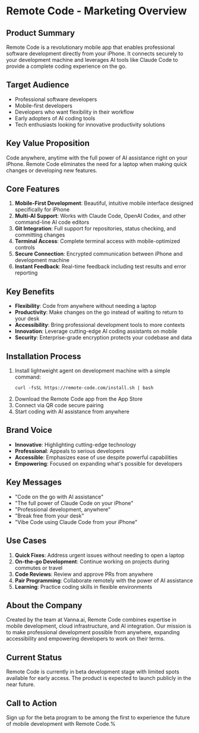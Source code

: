# Remote Code - Marketing Overview

## Product Summary
Remote Code is a revolutionary mobile app that enables professional software development directly from your iPhone. It connects securely to your development machine and leverages AI tools like Claude Code to provide a complete coding experience on the go.

## Target Audience
- Professional software developers
- Mobile-first developers
- Developers who want flexibility in their workflow
- Early adopters of AI coding tools
- Tech enthusiasts looking for innovative productivity solutions

## Key Value Proposition
Code anywhere, anytime with the full power of AI assistance right on your iPhone. Remote Code eliminates the need for a laptop when making quick changes or developing new features.

## Core Features
1. **Mobile-First Development**: Beautiful, intuitive mobile interface designed specifically for iPhone
2. **Multi-AI Support**: Works with Claude Code, OpenAI Codex, and other command-line AI code editors
3. **Git Integration**: Full support for repositories, status checking, and committing changes
4. **Terminal Access**: Complete terminal access with mobile-optimized controls
5. **Secure Connection**: Encrypted communication between iPhone and development machine
6. **Instant Feedback**: Real-time feedback including test results and error reporting

## Key Benefits
- **Flexibility**: Code from anywhere without needing a laptop
- **Productivity**: Make changes on the go instead of waiting to return to your desk
- **Accessibility**: Bring professional development tools to more contexts
- **Innovation**: Leverage cutting-edge AI coding assistants on mobile
- **Security**: Enterprise-grade encryption protects your codebase and data

## Installation Process
1. Install lightweight agent on development machine with a simple command:
   ```
   curl -fsSL https://remote-code.com/install.sh | bash
   ```
2. Download the Remote Code app from the App Store
3. Connect via QR code secure pairing
4. Start coding with AI assistance from anywhere

## Brand Voice
- **Innovative**: Highlighting cutting-edge technology
- **Professional**: Appeals to serious developers
- **Accessible**: Emphasizes ease of use despite powerful capabilities
- **Empowering**: Focused on expanding what's possible for developers

## Key Messages
- "Code on the go with AI assistance"
- "The full power of Claude Code on your iPhone"
- "Professional development, anywhere"
- "Break free from your desk"
- "Vibe Code using Claude Code from your iPhone"

## Use Cases
1. **Quick Fixes**: Address urgent issues without needing to open a laptop
2. **On-the-go Development**: Continue working on projects during commutes or travel
3. **Code Reviews**: Review and approve PRs from anywhere
4. **Pair Programming**: Collaborate remotely with the power of AI assistance
5. **Learning**: Practice coding skills in flexible environments

## About the Company
Created by the team at Vanna.ai, Remote Code combines expertise in mobile development, cloud infrastructure, and AI integration. Our mission is to make professional development possible from anywhere, expanding accessibility and empowering developers to work on their terms.

## Current Status
Remote Code is currently in beta development stage with limited spots available for early access. The product is expected to launch publicly in the near future.

## Call to Action
Sign up for the beta program to be among the first to experience the future of mobile development with Remote Code.%       